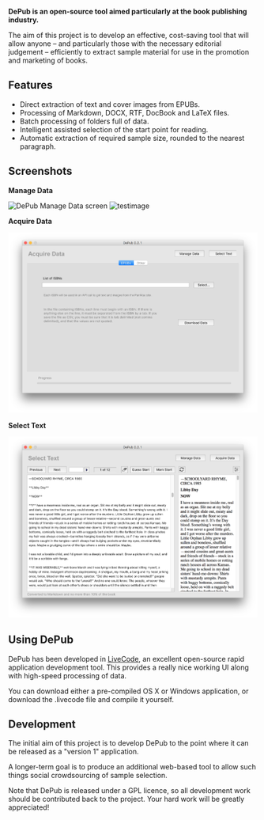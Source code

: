 **DePub is an open-source tool aimed particularly at the book publishing industry.**

The aim of this project is to develop an effective, cost-saving tool that will allow anyone – and particularly those with the necessary editorial judgement – efficiently to extract sample material for use in the promotion and marketing of books.

## Features

* Direct extraction of text and cover images from EPUBs.
* Processing of Markdown, DOCX, RTF, DocBook and LaTeX files.
* Batch processing of folders full of data.
* Intelligent assisted selection of the start point for reading.
* Automatic extraction of required sample size, rounded to the nearest paragraph.

## Screenshots

**Manage Data**

![DePub Manage Data screen](https://github.com/dipin/depub/docs/images/depub-1-manage-data.png)
![testimage](http://arkesis.co.uk/site/templates/images/arkesis.png)

**Acquire Data**

![DePub Acquire Data screen](https://github.com/dipin/depub/blob/master/docs/images/depub-2-acquire-data.png "Acquire Data")

**Select Text**

![DePub Select Text screen](https://github.com/dipin/depub/blob/master/docs/images/depub-3-select-text.png "Logo Title Text 1")

## Using DePub

DePub has been developed in [LiveCode](https://www.livecode.com), an excellent open-source rapid application development tool. This provides a really nice working UI along with high-speed processing of data.

You can download either a pre-compiled OS X or Windows application, or download the .livecode file and compile it yourself.

## Development

The initial aim of this project is to develop DePub to the point where it can be released as a "version 1" application.

A longer-term goal is to produce an additional web-based tool to allow such things social crowdsourcing of sample selection.

Note that DePub is released under a GPL licence, so all development work should be contributed back to the project. Your hard work will be greatly appreciated!
